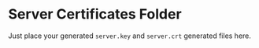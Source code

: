 # Server Certificates Folder

Just place your generated `server.key` and `server.crt` generated files here.
